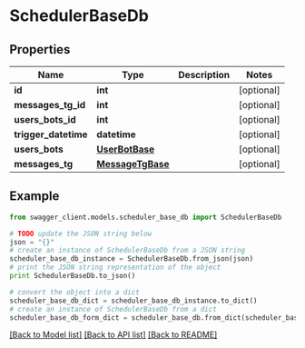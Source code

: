# SchedulerBaseDb


## Properties
Name | Type | Description | Notes
------------ | ------------- | ------------- | -------------
**id** | **int** |  | [optional] 
**messages_tg_id** | **int** |  | [optional] 
**users_bots_id** | **int** |  | [optional] 
**trigger_datetime** | **datetime** |  | [optional] 
**users_bots** | [**UserBotBase**](UserBotBase.md) |  | [optional] 
**messages_tg** | [**MessageTgBase**](MessageTgBase.md) |  | [optional] 

## Example

```python
from swagger_client.models.scheduler_base_db import SchedulerBaseDb

# TODO update the JSON string below
json = "{}"
# create an instance of SchedulerBaseDb from a JSON string
scheduler_base_db_instance = SchedulerBaseDb.from_json(json)
# print the JSON string representation of the object
print SchedulerBaseDb.to_json()

# convert the object into a dict
scheduler_base_db_dict = scheduler_base_db_instance.to_dict()
# create an instance of SchedulerBaseDb from a dict
scheduler_base_db_form_dict = scheduler_base_db.from_dict(scheduler_base_db_dict)
```
[[Back to Model list]](../README.md#documentation-for-models) [[Back to API list]](../README.md#documentation-for-api-endpoints) [[Back to README]](../README.md)


